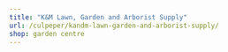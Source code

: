 ```yaml
---
title: "K&M Lawn, Garden and Arborist Supply"
url: /culpeper/kandm-lawn-garden-and-arborist-supply/
shop: garden centre
---
```

